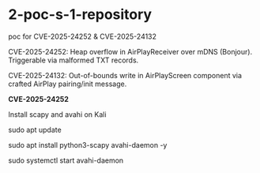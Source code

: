 # 2-poc-s-1-repository
poc for CVE-2025-24252 &amp; CVE-2025-24132

CVE-2025-24252: Heap overflow in AirPlayReceiver over mDNS (Bonjour). Triggerable via malformed TXT records.

CVE-2025-24132: Out-of-bounds write in AirPlayScreen component via crafted AirPlay pairing/init message.

**CVE-2025-24252**

Install scapy and avahi on Kali

sudo apt update

sudo apt install python3-scapy avahi-daemon -y

sudo systemctl start avahi-daemon


